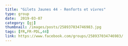 ```yaml
---
title: "Gilets Jaunes 44 - Renforts et vivres"
type: group
date:  2019-03-07
category: [gj]
thumbnail: /images/posts/258937034746983.jpg
tags: [FR,FR-PDL,44]
link: https://www.facebook.com/groups/258937034746983/
---
```

